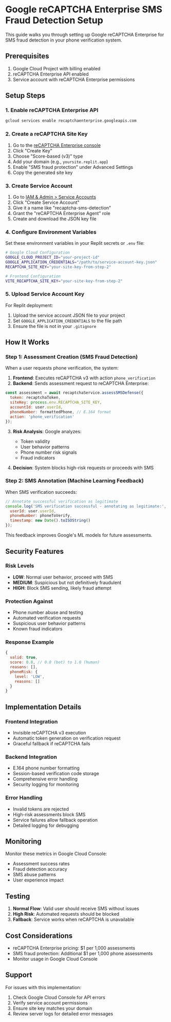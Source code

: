 # Google reCAPTCHA Enterprise SMS Fraud Detection Setup

This guide walks you through setting up Google reCAPTCHA Enterprise for SMS fraud detection in your phone verification system.

## Prerequisites

1. Google Cloud Project with billing enabled
2. reCAPTCHA Enterprise API enabled
3. Service account with reCAPTCHA Enterprise permissions

## Setup Steps

### 1. Enable reCAPTCHA Enterprise API

```bash
gcloud services enable recaptchaenterprise.googleapis.com
```

### 2. Create a reCAPTCHA Site Key

1. Go to the [reCAPTCHA Enterprise console](https://console.cloud.google.com/security/recaptcha)
2. Click "Create Key"
3. Choose "Score-based (v3)" type
4. Add your domain (e.g., `yoursite.replit.app`)
5. Enable "SMS fraud protection" under Advanced Settings
6. Copy the generated site key

### 3. Create Service Account

1. Go to [IAM & Admin > Service Accounts](https://console.cloud.google.com/iam-admin/serviceaccounts)
2. Click "Create Service Account"
3. Give it a name like "recaptcha-sms-detection"
4. Grant the "reCAPTCHA Enterprise Agent" role
5. Create and download the JSON key file

### 4. Configure Environment Variables

Set these environment variables in your Replit secrets or `.env` file:

```bash
# Google Cloud Configuration
GOOGLE_CLOUD_PROJECT_ID="your-project-id"
GOOGLE_APPLICATION_CREDENTIALS="/path/to/service-account-key.json"
RECAPTCHA_SITE_KEY="your-site-key-from-step-2"

# Frontend Configuration
VITE_RECAPTCHA_SITE_KEY="your-site-key-from-step-2"
```

### 5. Upload Service Account Key

For Replit deployment:
1. Upload the service account JSON file to your project
2. Set `GOOGLE_APPLICATION_CREDENTIALS` to the file path
3. Ensure the file is not in your `.gitignore`

## How It Works

### Step 1: Assessment Creation (SMS Fraud Detection)

When a user requests phone verification, the system:

1. **Frontend**: Executes reCAPTCHA v3 with action `phone_verification`
2. **Backend**: Sends assessment request to reCAPTCHA Enterprise:

```javascript
const assessment = await recaptchaService.assessSMSDefense({
  token: recaptchaToken,
  siteKey: process.env.RECAPTCHA_SITE_KEY,
  accountId: user.userId,
  phoneNumber: formattedPhone, // E.164 format
  action: 'phone_verification'
});
```

3. **Risk Analysis**: Google analyzes:
   - Token validity
   - User behavior patterns
   - Phone number risk signals
   - Fraud indicators

4. **Decision**: System blocks high-risk requests or proceeds with SMS

### Step 2: SMS Annotation (Machine Learning Feedback)

When SMS verification succeeds:

```javascript
// Annotate successful verification as legitimate
console.log('SMS verification successful - annotating as legitimate:', {
  userId: user.userId,
  phoneNumber: phoneToVerify,
  timestamp: new Date().toISOString()
});
```

This feedback improves Google's ML models for future assessments.

## Security Features

### Risk Levels
- **LOW**: Normal user behavior, proceed with SMS
- **MEDIUM**: Suspicious but not definitively fraudulent
- **HIGH**: Block SMS sending, likely fraud attempt

### Protection Against
- Phone number abuse and testing
- Automated verification requests
- Suspicious user behavior patterns
- Known fraud indicators

### Response Example

```javascript
{
  valid: true,
  score: 0.8, // 0.0 (bot) to 1.0 (human)
  reasons: [],
  phoneRisk: {
    level: 'LOW',
    reasons: []
  }
}
```

## Implementation Details

### Frontend Integration
- Invisible reCAPTCHA v3 execution
- Automatic token generation on verification request
- Graceful fallback if reCAPTCHA fails

### Backend Integration
- E.164 phone number formatting
- Session-based verification code storage
- Comprehensive error handling
- Security logging for monitoring

### Error Handling
- Invalid tokens are rejected
- High-risk assessments block SMS
- Service failures allow fallback operation
- Detailed logging for debugging

## Monitoring

Monitor these metrics in Google Cloud Console:
- Assessment success rates
- Fraud detection accuracy
- SMS abuse patterns
- User experience impact

## Testing

1. **Normal Flow**: Valid user should receive SMS without issues
2. **High Risk**: Automated requests should be blocked
3. **Fallback**: Service works when reCAPTCHA is unavailable

## Cost Considerations

- reCAPTCHA Enterprise pricing: $1 per 1,000 assessments
- SMS fraud protection: Additional $1 per 1,000 phone assessments
- Monitor usage in Google Cloud Console

## Support

For issues with this implementation:
1. Check Google Cloud Console for API errors
2. Verify service account permissions
3. Ensure site key matches your domain
4. Review server logs for detailed error messages